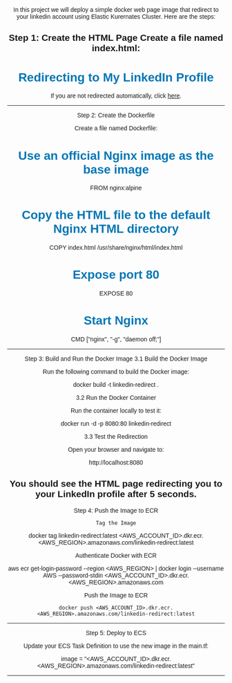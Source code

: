 In this project we will deploy a simple docker web page image that redirect to your linkedin account using Elastic Kurernates Cluster. Here are the steps:

Step 1: Create the HTML Page
Create a file named index.html:
--------------------------------------------------
<!DOCTYPE html>
<html lang="en">
<head>
    <meta charset="UTF-8">
    <meta name="viewport" content="width=device-width, initial-scale=1.0">
    <title>Redirecting to LinkedIn</title>
    <meta http-equiv="refresh" content="5;url=https://www.linkedin.com/in/your-linkedin-profile/" />
    <style>
        body {
            font-family: Arial, sans-serif;
            text-align: center;
            padding: 50px;
        }
        h1 {
            color: #0077B5;
        }
    </style>
</head>
<body>
    <h1>Redirecting to My LinkedIn Profile</h1>
    <p>If you are not redirected automatically, click <a href="https://www.linkedin.com/in/your-linkedin-profile/">here</a>.</p>
</body>
</html>

---------------------------------------------------------------------------------
Step 2: Create the Dockerfile

Create a file named Dockerfile:

# Use an official Nginx image as the base image
FROM nginx:alpine

# Copy the HTML file to the default Nginx HTML directory
COPY index.html /usr/share/nginx/html/index.html

# Expose port 80
EXPOSE 80

# Start Nginx
CMD ["nginx", "-g", "daemon off;"]

---------------------------------------------------------------------------------------------
Step 3: Build and Run the Docker Image
3.1 Build the Docker Image

Run the following command to build the Docker image:

docker build -t linkedin-redirect .

3.2 Run the Docker Container

Run the container locally to test it:

docker run -d -p 8080:80 linkedin-redirect

3.3 Test the Redirection

Open your browser and navigate to:

http://localhost:8080

You should see the HTML page redirecting you to your LinkedIn profile after 5 seconds.
-------------------------------------------------------------------------------------------
Step 4: Push the Image to ECR

    Tag the Image

docker tag linkedin-redirect:latest <AWS_ACCOUNT_ID>.dkr.ecr.<AWS_REGION>.amazonaws.com/linkedin-redirect:latest

Authenticate Docker with ECR

aws ecr get-login-password --region <AWS_REGION> | docker login --username AWS --password-stdin <AWS_ACCOUNT_ID>.dkr.ecr.<AWS_REGION>.amazonaws.com

Push the Image to ECR

    docker push <AWS_ACCOUNT_ID>.dkr.ecr.<AWS_REGION>.amazonaws.com/linkedin-redirect:latest

------------------------------------------------------

Step 5: Deploy to ECS

Update your ECS Task Definition to use the new image in the main.tf:

image = "<AWS_ACCOUNT_ID>.dkr.ecr.<AWS_REGION>.amazonaws.com/linkedin-redirect:latest"

-----------------------------------------------------------------------------------------------------------------------------

